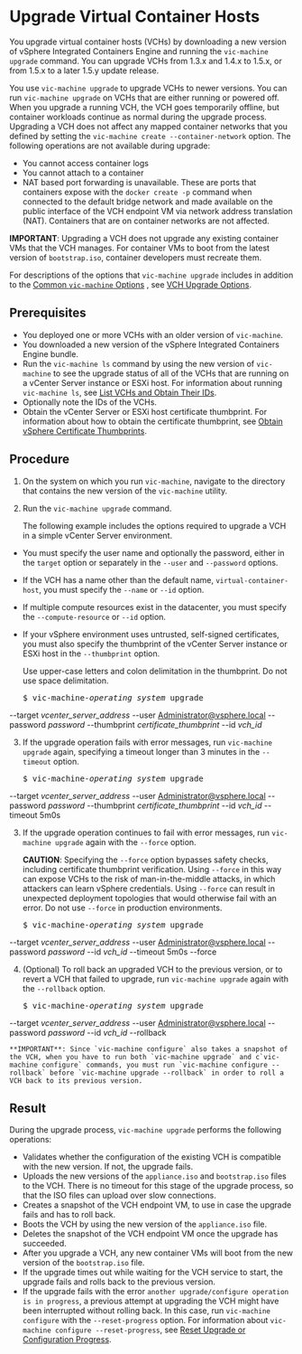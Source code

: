 # Upgrade Virtual Container Hosts #

You upgrade virtual container hosts (VCHs) by downloading a new version of vSphere Integrated Containers Engine and running the `vic-machine upgrade` command. You can upgrade VCHs from 1.3.x and 1.4.x to 1.5.x, or from 1.5.x to a later 1.5.y update release.

You use `vic-machine upgrade` to upgrade VCHs to newer versions. You can run `vic-machine upgrade` on VCHs that are either running or powered off. When you upgrade a running VCH, the VCH goes temporarily offline, but container workloads continue as normal during the upgrade process. Upgrading a VCH does not affect any mapped container networks that you defined by setting the `vic-machine create --container-network` option. The following operations are not available during upgrade:

- You cannot access container logs
- You cannot attach to a container
- NAT based port forwarding is unavailable. These are ports that containers expose with the `docker create -p` command when connected to the default bridge network and made available on the public interface of the VCH endpoint VM via network address translation (NAT). Containers that are on container networks are not affected.

**IMPORTANT**: Upgrading a VCH does not upgrade any existing container VMs that the VCH manages. For container VMs to boot from the latest version of `bootstrap.iso`, container developers must recreate them.

For descriptions of the options that `vic-machine upgrade` includes in addition to the [Common `vic-machine` Options](common_vic_options.md) , see [VCH Upgrade Options](upgrade_vch_options.md).

## Prerequisites

- You deployed one or more VCHs with an older version of `vic-machine`.
- You downloaded a new version of the vSphere Integrated Containers Engine bundle.
- Run the `vic-machine ls` command by using the new version of `vic-machine` to see the upgrade status of all of the VCHs that are running on a vCenter Server instance or ESXi host. For information about running `vic-machine ls`, see [List VCHs and Obtain Their IDs](list_vch.md).
- Optionally note the IDs of the VCHs.
- Obtain the vCenter Server or ESXi host certificate thumbprint. For information about how to obtain the certificate thumbprint, see [Obtain vSphere Certificate Thumbprints](obtain_thumbprint.md).


## Procedure

1. On the system on which you run `vic-machine`, navigate to the directory that contains the new version of the `vic-machine` utility.
2. Run the `vic-machine upgrade` command. 

     The following example includes the options required to upgrade a VCH in a simple vCenter Server environment. 

  - You must specify the user name and optionally the password, either in the `target` option or separately in the `--user` and `--password` options. 
  - If the VCH has a name other than the default name, `virtual-container-host`, you must specify the `--name` or `--id` option. 
  - If multiple compute resources exist in the datacenter, you must specify the `--compute-resource` or `--id` option. 
  - If your vSphere environment uses untrusted, self-signed certificates, you must also specify the thumbprint of the vCenter Server instance or ESXi host in the `--thumbprint` option. 

     Use upper-case letters and colon delimitation in the thumbprint. Do not use space delimitation.

     <pre>$ vic-machine-<i>operating_system</i> upgrade
  --target <i>vcenter_server_address</i>
  --user Administrator@vsphere.local
  --password <i>password</i>
  --thumbprint <i>certificate_thumbprint</i>
  --id <i>vch_id</i></pre>

3. If the upgrade operation fails with error messages, run `vic-machine upgrade` again, specifying a timeout longer than 3 minutes in the `--timeout` option.

     <pre>$ vic-machine-<i>operating_system</i> upgrade
  --target <i>vcenter_server_address</i>
  --user Administrator@vsphere.local
  --password <i>password</i>
  --thumbprint <i>certificate_thumbprint</i>
  --id <i>vch_id</i>
  --timeout 5m0s</pre>

3. If the upgrade operation continues to fail with error messages, run `vic-machine upgrade` again with the `--force` option.

    **CAUTION**: Specifying the `--force` option bypasses safety checks, including certificate thumbprint verification. Using `--force` in this way can expose VCHs to the risk of man-in-the-middle attacks, in which attackers can learn vSphere credentials. Using `--force` can result in unexpected deployment topologies that would otherwise fail with an error. Do not use `--force` in production environments.  

     <pre>$ vic-machine-<i>operating_system</i> upgrade
  --target <i>vcenter_server_address</i>
  --user Administrator@vsphere.local
  --password <i>password</i>
  --id <i>vch_id</i>
  --timeout 5m0s
  --force</pre>

4. (Optional) To roll back an upgraded VCH to the previous version, or to revert a VCH that failed to upgrade, run `vic-machine upgrade` again with the `--rollback` option.

     <pre>$ vic-machine-<i>operating_system</i> upgrade
  --target <i>vcenter_server_address</i>
  --user Administrator@vsphere.local
  --password <i>password</i>
  --id <i>vch_id</i>
  --rollback</pre>

	**IMPORTANT**: Since `vic-machine configure` also takes a snapshot of the VCH, when you have to run both `vic-machine upgrade` and c`vic-machine configure` commands, you must run `vic-machine configure --rollback` before `vic-machine upgrade --rollback` in order to roll a VCH back to its previous version.

## Result

During the upgrade process, `vic-machine upgrade` performs the following operations:

- Validates whether the configuration of the existing VCH is compatible with the new version. If not, the upgrade fails. 
- Uploads the new versions of the `appliance.iso` and `bootstrap.iso` files to the VCH. There is no timeout for this stage of the upgrade process, so that the ISO files can upload over slow connections.
- Creates a snapshot of the VCH endpoint VM, to use in case the upgrade fails and has to roll back.
- Boots the VCH by using the new version of the `appliance.iso` file.
- Deletes the snapshot of the VCH endpoint VM once the upgrade has succeeded.
- After you upgrade a VCH, any new container VMs will boot from the new version of the `bootstrap.iso` file.
- If the upgrade times out while waiting for the VCH service to start, the upgrade fails and rolls back to the previous version.
- If the upgrade fails with the error `another upgrade/configure operation is in progress`, a previous attempt at upgrading the VCH might have been interrupted without rolling back. In this case, run `vic-machine configure` with the `--reset-progress` option. For information about `vic-machine configure --reset-progress`, see [Reset Upgrade or Configuration Progress](configure_vch.md#resetprogress).